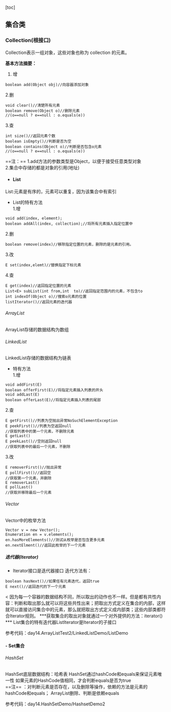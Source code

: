 [toc]
## 集合类
### Collection(根接口)
Collection表示一组对象，这些对象也称为 collection 的元素。    

**基本方法摘要：**
1. 增
```
boolean add(Object obj)//向容器添加对象
```
2.删
```
void clear()//清楚所有元素
boolean remove(Object o)//删除元素
//(o==null ? e==null : o.equals(e))
```
3.查
```
int size()//返回元素个数
boolean isEmpty()//判断是否为空
boolean contains(Object o)//判断是否包含o元素
//(o==null ? e==null : o.equals(e)) 
```
==注：==
1.add方法的参数类型是Object，以便于接受任意类型对象   
2.集合中存储的都是对象的引用(地址)
- #### List
List:元素是有序的，元素可以重复，因为该集合中有索引
- List的特有方法     
1.增
```
void add(index, element);
boolean addAll(index, collection);//将所有元素插入指定位置中
```
2.删
```
boolean remove(index)//移除指定位置的元素，删除的是元素的引用。
```
3.改
```
E set(index,elemt)//替换指定下标元素
```
4.查
```
E get(index)//返回指定位置的元素
List<E> subList(int from,int  to)//返回指定范围内的元素，不包含to
int indexOf(Object o)//搜索o元素的位置
listIterator()//返回元素的迭代器
 ```
######  ArrayList
ArrayList存储的数据结构为数组
###### LinkedList
LinkedList存储的数据结构为链表
- 特有方法      
1.增
```
void addFirst(E)
boolean offerFirst(E)//将指定元素插入列表的开头
void addLast(E)
boolean offerLast(E)//将指定元素插入列表的尾部
```
2.查
```
E getFirst()//列表为空抛出异常NoSuchElementException
E peekFirst()//列表为空返回null
//获取列表中的第一个元素，不删除元素
E getLast()
E peekLast()//空则返回null
//获取列表中的最后一个元素，不删除
```
3.改
```
E removerFirst()//抛出异常
E pollFirst()//返回空
//获取第一个元素，并删除
E removerLast()
E pollLast()
//获取并移除最后一个元素
```
###### Vector
Vector中的枚举方法
```
Vector v = new Vector();
Enumeration en = v.elements();
en.hasMoreElements()//测试从枚举是否包含更多元素
en.nextElment()//返回此枚举的下一个元素
```
##### *迭代器*(Iterator)
-  Iterator接口是迭代器接口
 迭代方法有：
```
boolean hasNext()//如果任有元素迭代，返回true
E next()//返回迭代的下一个元素
```
< 因为每一个容器的数据结构不同，所以取出的动作也不一样。但是都有共性内容：判断和取出那么就可以将这些共性出来；把取出方式定义在集合的内部，这样就可以直接访问集合中的元素，那么就把取出方式定义成内部类；这些内部类都符合Iterator规则。
***获取集合的取出对象就通过一个对外提供的方法：iterator() ***
List集合的特有迭代器ListIterator是Iterator的子接口    

参考代码：day14.ArrayListTest2/LinkedListDemo/ListDemo
#### - Set集合
###### HashSet
HashSet底层数据结构：哈希表
HashSet通过hashCode和equals来保证元素唯一性
如果元素的HashCode值相同，才会判断equals是否为true    
==注== ：对判断元素是否存在，以及删除等操作，依赖的方法是元素的hashCode和equals；
ArrayList删除、判断是依赖equals

参考代码：day14.HashSetDemo/HashsetDemo2






